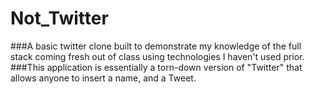 # Not_Twitter

###A basic twitter clone built to demonstrate my knowledge of the full stack coming fresh out of class using technologies I haven't used prior.
###This application is essentially a torn-down version of "Twitter" that allows anyone to insert a name, and a Tweet.
